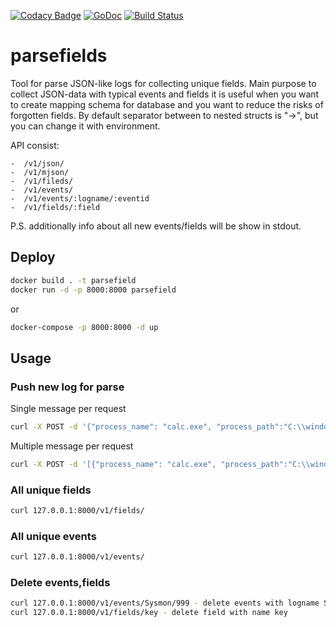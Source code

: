 [![Codacy Badge](https://api.codacy.com/project/badge/Grade/dc9f7432a97a4d5296045487e1db44f1)](https://app.codacy.com/app/MonaxGT/parsefields?utm_source=github.com&utm_medium=referral&utm_content=MonaxGT/parsefields&utm_campaign=Badge_Grade_Dashboard)
[![GoDoc](https://godoc.org/github.com/MonaxGT/parsefields?status.png)](https://godoc.org/github.com/MonaxGT/parsefields)
[![Build Status](https://travis-ci.com/MonaxGT/gomalshare.svg?branch=master)](https://travis-ci.com/MonaxGT/gomalshare)

# parsefields

Tool for parse JSON-like logs for collecting unique fields. Main purpose to collect JSON-data with typical events and fields it is useful when you want to create mapping schema for database and you want to reduce the risks of forgotten fields. 
By default separator between to nested structs is "->", but you can change it with environment.

API consist:

```
-  /v1/json/
-  /v1/mjson/
-  /v1/fileds/
-  /v1/events/
-  /v1/events/:logname/:eventid
-  /v1/fields/:field
```

P.S. additionally info about all new events/fields will be show in stdout.

## Deploy

```sh
docker build . -t parsefield
docker run -d -p 8000:8000 parsefield
```

or 

```sh
docker-compose -p 8000:8000 -d up 
```

## Usage

### Push new log for parse

Single message per request

```sh
curl -X POST -d '{"process_name": "calc.exe", "process_path":"C:\\windows\\system32"}'  127.0.0.1:8000/v1/json/
```

Multiple message per request 

```sh
curl -X POST -d '[{"process_name": "calc.exe", "process_path":"C:\\windows\\system32"},{"process_image": "calc.exe", "process_path":"C:\\windows\\system32"},{"pid":"1"}]'  127.0.0.1:8000/v1/mjson/
```

### All unique fields

```sh
curl 127.0.0.1:8000/v1/fields/
```

### All unique events

```sh
curl 127.0.0.1:8000/v1/events/
```

### Delete events,fields

```sh
curl 127.0.0.1:8000/v1/events/Sysmon/999 - delete events with logname Sysmon and eventId 999
curl 127.0.0.1:8000/v1/fields/key - delete field with name key
```
